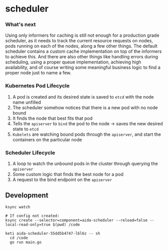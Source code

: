 # scheduler

### What's next

Using only informers for caching is still not enough for a production grade scheduler,
as it needs to track the current resource requests on nodes, pods running on each of the nodes,
along a few other things. The default scheduler contains a custom cache implementation on top of
the informers to achieve this. And there are also other things like handling errors during scheduling,
using a proper queue implementation, achieving high availability, and of course writing some meaningful
business logic to find a proper node just to name a few.

### Kubernetes Pod Lifecycle

1. A pod is created and its desired state is saved to `etcd` with the node name unfilled
2. The scheduler somehow notices that there is a new pod with no node bound
3. It finds the node that best fits that pod
4. Tells the `apiserver` to `bind` the pod to the node -> saves the new desired state to `etcd`
5. `Kubelets` are watching bound pods through the `apiserver`, and start the containers on the particular node

### Scheduler Lifecycle

1. A loop to watch the unbound pods in the cluster through querying the `apiserver`
2. Some custom logic that finds the best node for a pod
3. A request to the bind endpoint on the `apiserver`

## Development

```
ksync watch

# If config not created:
ksync create --selector=component=aida-scheduler --reload=false --local-read-only=true $(pwd) /code

keti aida-scheduler-55dd5b4747-l6l6z -- sh
  cd /code
  go run main.go
```
